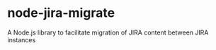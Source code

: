node-jira-migrate
=================

A Node.js library to facilitate migration of JIRA content between JIRA instances
